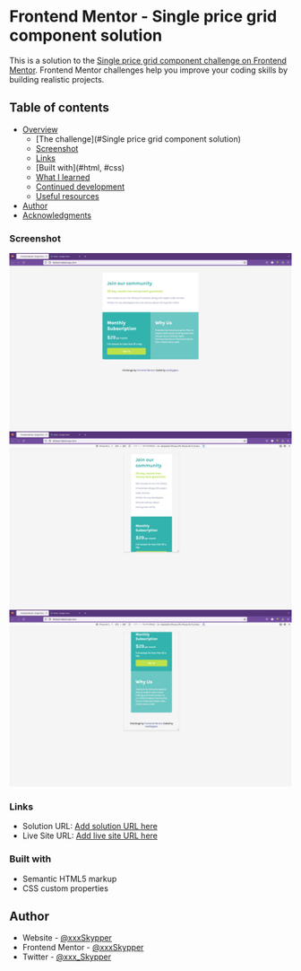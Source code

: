 # Frontend Mentor - Single price grid component solution

This is a solution to the [Single price grid component challenge on Frontend Mentor](https://www.frontendmentor.io/challenges/single-price-grid-component-5ce41129d0ff452fec5abbbc). Frontend Mentor challenges help you improve your coding skills by building realistic projects. 

## Table of contents

- [Overview](#overview)
  - [The challenge](#Single price grid component solution)
  - [Screenshot](#screenshot)
  - [Links](#links)
  - [Built with](#html, #css)
  - [What I learned](#css)
  - [Continued development](#continued-development)
  - [Useful resources](#useful-resources)
- [Author](#xxxSkypper)
- [Acknowledgments](#FrontendMentor)


### Screenshot

![](./design/Screen%20Shot%20%20Desktop.png)
![](./design/Screen%20Shot%20Mobile1.png)
![](./design/Screen%20Shot%20Mobile2.png)


### Links

- Solution URL: [Add solution URL here](https://your-solution-url.com)
- Live Site URL: [Add live site URL here](https://your-live-site-url.com)

### Built with

- Semantic HTML5 markup
- CSS custom properties

## Author

- Website - [@xxxSkypper](https://www.github.com/xxxSkypper)
- Frontend Mentor - [@xxxSkypper](https://www.frontendmentor.io/profile/xxxSkypper)
- Twitter - [@xxx_Skypper](https://twitter.com/xxx_Skypper)

